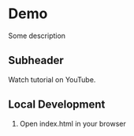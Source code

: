 # Demo

Some description


## Subheader

Watch tutorial on YouTube.

## Local Development

1. Open index.html in your browser